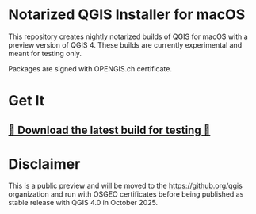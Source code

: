 # Notarized QGIS Installer for macOS

This repository creates nightly notarized builds of QGIS for macOS with a preview version of QGIS 4.
These builds are currently experimental and meant for testing only.

Packages are signed with OPENGIS.ch certificate.

# Get It

## [💾 Download the latest build for testing 💾](https://nightly.link/opengisch/qgis-notarize/workflows/notarize/main/QGIS-master.zip)

# Disclaimer

This is a public preview and will be moved to the https://github.org/qgis organization and run with OSGEO certificates before being published as stable release with QGIS 4.0 in October 2025.
